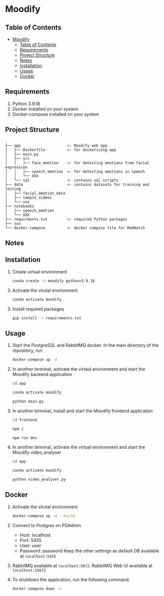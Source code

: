 # Moodify
## Table of Contents
- [Moodify](#MedWatch)
  - [Table of Contents](#table-of-contents)
  - [Requirements](#Requirements)
  - [Project Structure](#project-structure)
  - [Notes](#notes)
  <!-- - [Installation](#installation-/-usage) -->
  - [Installation](#installation)
  - [Usage](#usage)
  - [Docker](#docker)

## Requirements
1. Python 3.9.18
2. Docker installed on your system
3. Docker-compose installed on your system

## Project Structure
```
.
├── app                     <- Moodify web app
│   ├── Dockerfile          <- for dockerising app
│   ├── main.py
│   ├── src
│   │   ├── face_emotion    <- for detecting emotions from facial expression
│   │   ├── speech_emotion  <- for detecting emotions in speech 
│   │   └── XXX
│   └── sql                 <- contains sql scripts
├── data                    <- contains datasets for training and testing
│   ├── facial_emotion_data
│   ├── sample_videos
│   └── xxx
├── notebooks
│   ├── speech_emotion      
│   └── XXX
├── requirments.txt         <- required Python packages
├── xxx
└── docker-compose          <- docker compose file for MedWatch
```

## Notes

## Installation
1. Create virtual environment
    ```bash
    conda create -n moodify python=3.9.18
    ```
2. Activate the virutal environment
    ```bash
    conda activate moodify
    ```
3. Install required packages
    ```bash
    pip install -r requirements.txt
    ```
## Usage
1. Start the PostgreSQL and RabbitMQ docker. In the main directory of the repository, run
    ```bash
    docker-compose up -d 
    ```

2. In another terminal, activate the virtaul environment and start the Moodify backend application
    ```bash
    cd app
    ```
    ```bash
    conda activate moodify
    ```
    ```bash
    python main.py
    ```
3. In another terminal, install and start the Moodify frontend application
    ```bash
    cd frontend
    ```
    ```bash
    npm i
    ```
    ```bash
    npm run dev
    ```
4. In another terminal, activate the virtual environment and start the Moodify video_analyser
    ```bash
    cd app
    ```
    ```bash
    conda activate moodify
    ```
    ```bash
    python video_analyser.py
    ```

## Docker
1. Activate the virutal environment
    ```bash
    docker-compose up -d --build 
    ```

2. Connect to Postgres on PGAdmin
    - Host: localhost
    - Port: 5455
    - User: user
    - Password: password
    Keep the other settings as default
    DB available at `localhost:5455`

3. RabbitMQ available at `localhost:5672`. RabbitMQ Web UI available at `localhost:15672`

4. To shutdown the application, run the following command.
    ```bash
    docker-compose down -v
    ```

<!-- 3. Backend API available at `localhost:5050` -->

<!-- 4. Frontend available at `localhost:80` -->


